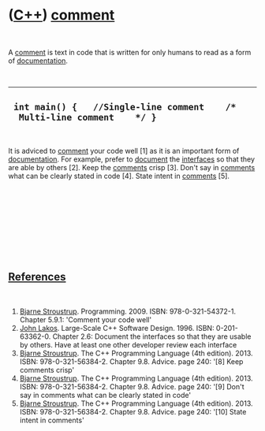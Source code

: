 
 

 

 

 

 

([C++](Cpp.md)) [comment](CppComment.md)
==========================================

 

A [comment](CppComment.md) is text in code that is written for only
humans to read as a form of [documentation](CppDocumentation.md).

 

  -----------------------------------------------------------------------------
  ` int main() {   //Single-line comment    /*    Multi-line comment    */ }`
  -----------------------------------------------------------------------------

 

It is adviced to [comment](CppComment.md) your code well \[1\] as it is
an important form of [documentation](CppDocumentation.md). For example,
prefer to [document](CppDocumentation.md) the
[interfaces](CppInterface.md) so that they are able by others \[2\].
Keep the [comments](CppComment.md) crisp \[3\]. Don't say in
[comments](CppComment.md) what can be clearly stated in code \[4\].
State intent in [comments](CppComment.md) \[5\].

 

 

 

 

 

[References](CppReferences.md)
-------------------------------

 

1.  [Bjarne Stroustrup](CppBjarneStroustrup.md). Programming. 2009.
    ISBN: 978-0-321-54372-1. Chapter 5.9.1: 'Comment your code well'
2.  [John Lakos](CppJohnLakos.md). Large-Scale C++ Software Design.
    1996. ISBN: 0-201-63362-0. Chapter 2.6: Document the interfaces so
    that they are usable by others. Have at least one other developer
    review each interface
3.  [Bjarne Stroustrup](CppBjarneStroustrup.md). The C++ Programming
    Language (4th edition). 2013. ISBN: 978-0-321-56384-2. Chapter 9.8.
    Advice. page 240: '\[8\] Keep comments crisp'
4.  [Bjarne Stroustrup](CppBjarneStroustrup.md). The C++ Programming
    Language (4th edition). 2013. ISBN: 978-0-321-56384-2. Chapter 9.8.
    Advice. page 240: '\[9\] Don't say in comments what can be clearly
    stated in code'
5.  [Bjarne Stroustrup](CppBjarneStroustrup.md). The C++ Programming
    Language (4th edition). 2013. ISBN: 978-0-321-56384-2. Chapter 9.8.
    Advice. page 240: '\[10\] State intent in comments'

 

 

 

 

 

 

